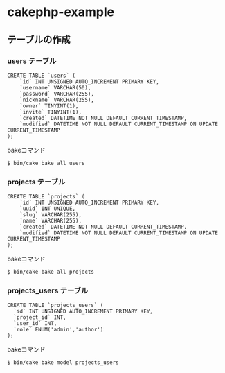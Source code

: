 # cakephp-example

## テーブルの作成

### users テーブル

```mysql
CREATE TABLE `users` (
    `id` INT UNSIGNED AUTO_INCREMENT PRIMARY KEY,
    `username` VARCHAR(50),
    `password` VARCHAR(255),
    `nickname` VARCHAR(255),
    `owner` TINYINT(1),
    `invite` TINYINT(1),
    `created` DATETIME NOT NULL DEFAULT CURRENT_TIMESTAMP,
    `modified` DATETIME NOT NULL DEFAULT CURRENT_TIMESTAMP ON UPDATE CURRENT_TIMESTAMP
);
```

bakeコマンド

```console
$ bin/cake bake all users
```

### projects テーブル

```mysql
CREATE TABLE `projects` (
    `id` INT UNSIGNED AUTO_INCREMENT PRIMARY KEY,
    `uuid` INT UNIQUE,
    `slug` VARCHAR(255),
    `name` VARCHAR(255),
    `created` DATETIME NOT NULL DEFAULT CURRENT_TIMESTAMP,
    `modified` DATETIME NOT NULL DEFAULT CURRENT_TIMESTAMP ON UPDATE CURRENT_TIMESTAMP
);
```
bakeコマンド

```console
$ bin/cake bake all projects
```

### projects_users テーブル

```mysql
CREATE TABLE `projects_users` (
  `id` INT UNSIGNED AUTO_INCREMENT PRIMARY KEY,
  `project_id` INT,
  `user_id` INT,
  `role` ENUM('admin','author')
);
```

bakeコマンド

```console
$ bin/cake bake model projects_users
```
